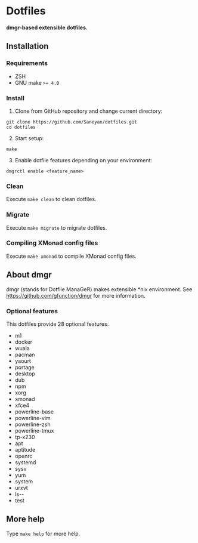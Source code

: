 # Dotfiles

**dmgr-based extensible dotfiles.**

## Installation

### Requirements

 * ZSH
 * GNU make `>= 4.0`

### Install

 1. Clone from GitHub repository and change current directory:

  ```
  git clone https://github.com/Saneyan/dotfiles.git
  cd dotfiles
  ```

 2. Start setup:

  ```
  make
  ```

 3. Enable dotfile features depending on your environment:

  ```
  dmgrctl enable <feature_name>
  ```

### Clean

Execute `make clean` to clean dotfiles.

### Migrate

Execute `make migrate` to migrate dotfiles.

### Compiling XMonad config files

Execute `make xmonad` to compile XMonad config files.

## About dmgr

dmgr (stands for Dotfile ManaGeR) makes extensible \*nix environment.
See https://github.com/gfunction/dmgr for more information.

### Optional features

This dotfiles provide 28 optional features.

 * m1
 * docker
 * wuala
 * pacman
 * yaourt
 * portage
 * desktop
 * dub
 * npm
 * xorg
 * xmonad
 * xfce4
 * powerline-base
 * powerline-vim
 * powerline-zsh
 * powerline-tmux
 * tp-x230
 * apt
 * aptitude
 * openrc
 * systemd
 * sysv
 * yum
 * system
 * urxvt
 * ls--
 * test

## More help
Type `make help` for more help.
